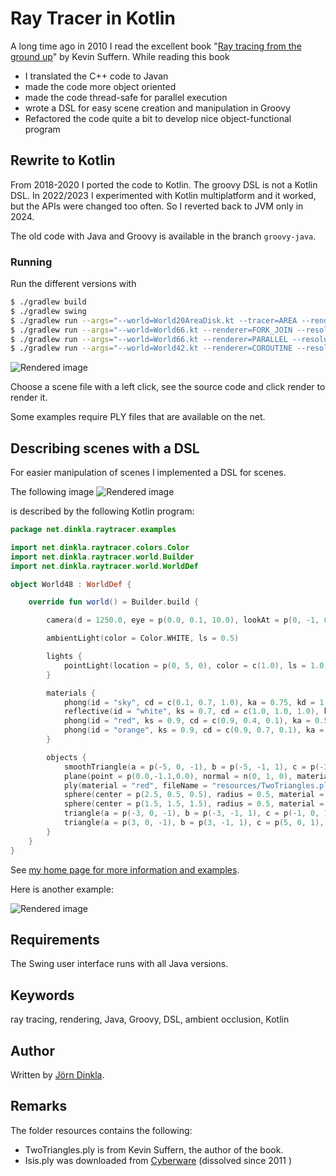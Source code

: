 # Ray Tracer in Kotlin

A long time ago in 2010 I read the excellent book "[Ray tracing from the ground up](https://www.goodreads.com/book/show/2241769.Ray_Tracing_from_the_Ground_Up)" by Kevin Suffern. 
While reading this book 

* I translated the C++ code to Javan
* made the code more object oriented
* made the code thread-safe for parallel execution
* wrote a DSL for easy scene creation and manipulation in Groovy
* Refactored the code quite a bit to develop nice object-functional program

## Rewrite to Kotlin

From 2018-2020 I ported the code to Kotlin. The groovy DSL is not a Kotlin DSL.
In 2022/2023 I experimented with Kotlin multiplatform and it worked, but the APIs were changed too often. 
So I reverted back to JVM only in 2024. 

The old code with Java and Groovy is available in the branch `groovy-java`.

### Running

Run the different versions with

```bash
$ ./gradlew build
$ ./gradlew swing
$ ./gradlew run --args="--world=World20AreaDisk.kt --tracer=AREA --renderer=FORK_JOIN --resolution=1080p"
$ ./gradlew run --args="--world=World66.kt --renderer=FORK_JOIN --resolution=720p"
$ ./gradlew run --args="--world=World66.kt --renderer=PARALLEL --resolution=1080p"
$ ./gradlew run --args="--world=World42.kt --renderer=COROUTINE --resolution=2160p"
```

![Rendered image](https://jdinkla.github.io/images/FromTheGroundUpRaytracerGUI.webp)

Choose a scene file with a left click, see the source code and click render to render it.

Some examples require PLY files that are available on the net.

## Describing scenes with a DSL

For easier manipulation of scenes I implemented a DSL for scenes.

The following image
![Rendered image](https://jdinkla.github.io/images/rendered/BasicExample.webp)

is described by the following Kotlin program: 

```kotlin
package net.dinkla.raytracer.examples

import net.dinkla.raytracer.colors.Color
import net.dinkla.raytracer.world.Builder
import net.dinkla.raytracer.world.WorldDef

object World48 : WorldDef {

    override fun world() = Builder.build {

        camera(d = 1250.0, eye = p(0.0, 0.1, 10.0), lookAt = p(0, -1, 0))

        ambientLight(color = Color.WHITE, ls = 0.5)

        lights {
            pointLight(location = p(0, 5, 0), color = c(1.0), ls = 1.0)
        }

        materials {
            phong(id = "sky", cd = c(0.1, 0.7, 1.0), ka = 0.75, kd = 1.0)
            reflective(id = "white", ks = 0.7, cd = c(1.0, 1.0, 1.0), ka = 0.5, kd = 0.75, exp = 2.0)
            phong(id = "red", ks = 0.9, cd = c(0.9, 0.4, 0.1), ka = 0.5, kd = 0.75, exp = 10.0)
            phong(id = "orange", ks = 0.9, cd = c(0.9, 0.7, 0.1), ka = 0.5, kd = 0.75, exp = 10.0)
        }

        objects {
            smoothTriangle(a = p(-5, 0, -1), b = p(-5, -1, 1), c = p(-3, 0, 1), material = "orange")
            plane(point = p(0.0,-1.1,0.0), normal = n(0, 1, 0), material = "white")
            ply(material = "red", fileName = "resources/TwoTriangles.ply")
            sphere(center = p(2.5, 0.5, 0.5), radius = 0.5, material = "orange")
            sphere(center = p(1.5, 1.5, 1.5), radius = 0.5, material = "sky")
            triangle(a = p(-3, 0, -1), b = p(-3, -1, 1), c = p(-1, 0, 1), material = "orange")
            triangle(a = p(3, 0, -1), b = p(3, -1, 1), c = p(5, 0, 1), material = "orange")
        }
    }
}
```

See [my home page for more information and examples](https://jdinkla.github.io/software-development/2015/07/08/ray-tracing-with-groovy-and-java.html).

Here is another example:

![Rendered image](https://jdinkla.github.io/images/rendered/VariousObjectsWithReflections.webp)

## Requirements

The Swing user interface runs with all Java versions.

## Keywords

ray tracing, rendering, Java, Groovy, DSL, ambient occlusion, Kotlin

## Author

Written by [Jörn Dinkla](http://www.dinkla.net).

## Remarks

The folder resources contains the following:

* TwoTriangles.ply is from Kevin Suffern, the author of the book.
* Isis.ply was downloaded from [Cyberware](http://cyberware.com/) (dissolved since 2011 )
